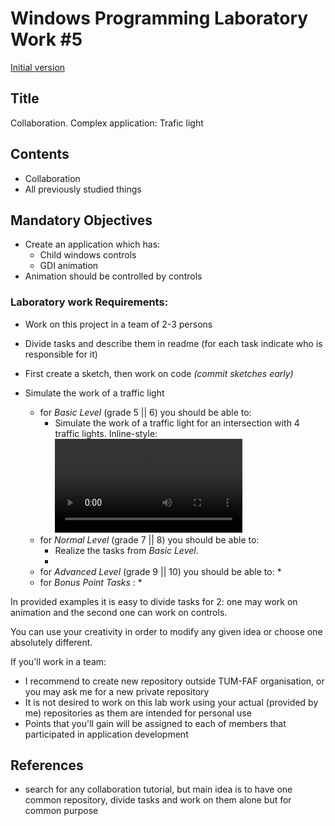 # Windows Programming Laboratory Work #5
[Initial version](https://github.com/TUM-FAF/WP/edit/master/lab%235/README.md)

## Title
Collaboration. Complex application: Trafic light

## Contents
* Collaboration
* All previously studied things

## Mandatory Objectives
* Create an application which has:
  * Child windows controls
  * GDI animation
* Animation should be controlled by controls


### Laboratory work Requirements:
* Work on this project in a team of 2-3 persons 
* Divide tasks and describe them in readme (for each task indicate who is responsible for it)
* First create a sketch, then work on code  _(commit sketches early)_

* Simulate the work of a traffic light

  - for _Basic Level_ (grade 5 || 6) you should be able to:
    * Simulate the work of a traffic light for an intersection with 4 traffic lights.
    Inline-style: 
    ![ It may look like this](http://www.rms.nsw.gov.au/images/roads/safety-rules/roadrules/traffic-lights-car-a.jpgv "Logo Title Text 1")
  - for _Normal Level_ (grade 7 || 8) you should be able to:
    * Realize the tasks from _Basic Level_.
    * 
  - for _Advanced Level_ (grade 9 || 10) you should be able to:
    * 
  - for _Bonus Point Tasks_ :
    * 

In provided examples it is easy to divide tasks for 2: one may work on animation and the second one can work on controls.

You can use your creativity in order to modify any given idea or choose one absolutely different.

If you'll work in a team:
* I recommend to create new repository outside TUM-FAF organisation, or you may ask me for a new private repository
* It is not desired to work on this lab work using your actual (provided by me) repositories as them are intended for personal use
* Points that you'll gain will be assigned to each of members that participated in application development

## References
* search for any collaboration tutorial, but main idea is to have one common repository, divide tasks and work on them alone but for common purpose 
